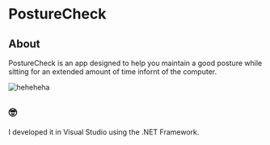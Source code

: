 # PostureCheck

## About
PostureCheck is an app designed to help you maintain a good posture while sitting for an extended amount of time infornt of the computer.

![heheheha](https://arc-anglerfish-arc2-prod-pmn.s3.amazonaws.com/public/J4QDHA4WPZHJJJKAUWMI6HGL6A.jpg?raw=true "fat cat")

## :nerd_face:
I developed it in Visual Studio using the .NET Framework.
